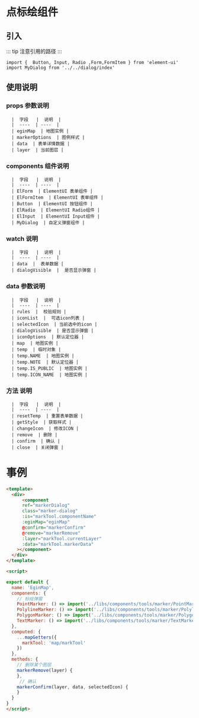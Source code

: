 # 点标绘组件

## 引入

::: tip
  注意引用的路径
:::

```
import {  Button, Input, Radio ,Form,FormItem } from 'element-ui'
import MyDialog from '../../dialog/index'

```

## 使用说明

### props 参数说明
      
      |  字段   |  说明  |
      |  ----  | ----  |
      | eginMap  | 地图实例 |
      | markerOptions  | 图例样式 |
      | data  | 表单详情数据 |
      | layer  | 当前图层 |


  ### components 组件说明
    
      |  字段   |  说明  |
      |  ----  | ----  |
      | ElForm  | ElementUI 表单组件 |
      | ElFormItem  | ElementUI 表单组件 |
      | Button  | ElementUI 按钮组件 |
      | ElRadio  | ElementUI Radio组件 |
      | ElInput  | ElementUI Input组件 |
      | MyDialog  | 自定义弹窗组件 |
  
  ### watch 说明
    
      |  字段   |  说明  |
      |  ----  | ----  |
      | data  |  表单数据 |
      | dialogVisible  |  是否显示弹窗 |


  ### data 参数说明
    
      |  字段   |  说明  |
      |  ----  | ----  |
      | rules  |  校验规则 |
      | iconList  |  可选icon列表 |
      | selectedIcon  | 当前选中的icon |
      | dialogVisible  | 是否显示弹窗 |
      | iconOptions  | 默认定位器 |
      | map  | 地图实例 |
      | temp  | 临时对象 |
      | temp.NAME  | 地图实例 |
      | temp.NOTE  | 默认定位器 |
      | temp.IS_PUBLIC  | 地图实例 |
      | temp.ICON_NAME  | 地图实例 |


  ### 方法 说明
    
      |  字段   |  说明  |
      |  ----  | ----  |
      | resetTemp  | 重置表单数据 |
      | getStyle  | 获取样式 |
      | changeIcon  | 修改ICON |
      | remove  | 删除 |
      | confirm  | 确认 |
      | close  | 关闭弹窗 |



# 事例

```html
<template>
  <div>
      <component
      ref="markerDialog"
      class="marker-dialog"
      :is="markTool.componentName"
      :eginMap="eginMap"
      @confirm="markerConfirm"
      @remove="markerRemove"
      :layer="markTool.currentLayer"
      :data="markTool.markerData"
    ></component>
  </div>
</template>

<script>

export default {
  name: 'EginMap',
  components: {
    // 标绘弹窗
    PointMarker: () => import('../libs/components/tools/marker/PointMarker'),
    PolylineMarker: () => import('../libs/components/tools/marker/PolylineMarker'),
    PolygonMarker: () => import('../libs/components/tools/marker/PolygonMarker'),
    TextMarker: () => import('../libs/components/tools/marker/TextMarker'),  
  },
  computed: {
    ...mapGetters({
      markTool: 'map/markTool'
    })
  },
  methods: {
    // 删除某个图层
    markerRemove(layer) {
    },
     // 确认
    markerConfirm(layer, data, selectedIcon) {
    }
  }
}
</script>

```